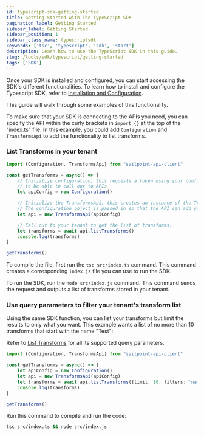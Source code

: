```yaml
---
id: typescript-sdk-getting-started
title: Getting Started with The TypeScript SDK
pagination_label: Getting Started
sidebar_label: Getting Started
sidebar_position: 1
sidebar_class_name: typescriptsdk
keywords: ['tsc', 'typescript', 'sdk', 'start']
description: Learn how to use the TypeScript SDK in this guide.
slug: /tools/sdk/typescript/getting-started
tags: ['SDK']
---
```


Once your SDK is installed and configured, you can start accessing the SDK's different functionalities. To learn how to install and configure the Typescript SDK, refer to [Installation and Configuration](./index.mdx).

This guide will walk through some examples of this functionality.

To make sure that your SDK is connecting to the APIs you need, you can specify the API within the curly brackets in `import {}` at the top of the "index.ts" file. In this example, you could add `Configuration` and `TransformsApi` to add the functionality to list transforms.

### List Transforms in your tenant

```typescript
import {Configuration, TransformsApi} from "sailpoint-api-client"

const getTransforms = async() => {
    // Initialize configuration, this requests a token using your configured credentials 
    // to be able to call out to APIs
    let apiConfig = new Configuration()

    // Initialize the TransformsApi, this creates an instance of the TransformsApi.
    // The configuration object is passed in so that the API can add your token to the request
    let api = new TransformsApi(apiConfig)

    // Call out to your tenant to get the list of transforms.
    let transforms = await api.listTransforms()
    console.log(transforms)
}

getTransforms()
```

To compile the file, first run the `tsc src/index.ts` command. This command creates a corresponding `index.js` file you can use to run the SDK.

To run the SDK, run the `node src/index.js` command. This command sends the request and outputs a list of transforms stored in your tenant.

### Use query parameters to filter your tenant's transform list

Using the same SDK function, you can list your transforms but limit the results to only what you want. This example wants a list of no more than 10 transforms that start with the name "Test":

Refer to [List Transforms](https://developer.sailpoint.com/idn/api/v3/list-transforms) for all its supported query parameters.

```typescript
import {Configuration, TransformsApi} from "sailpoint-api-client"

const getTransforms = async() => {
    let apiConfig = new Configuration()
    let api = new TransformsApi(apiConfig)
    let transforms = await api.listTransforms({limit: 10, filters: 'name sw "Test"'})
    console.log(transforms)
}

getTransforms()
```

Run this command to compile and run the code:

```bash
tsc src/index.ts && node src/index.js
```
